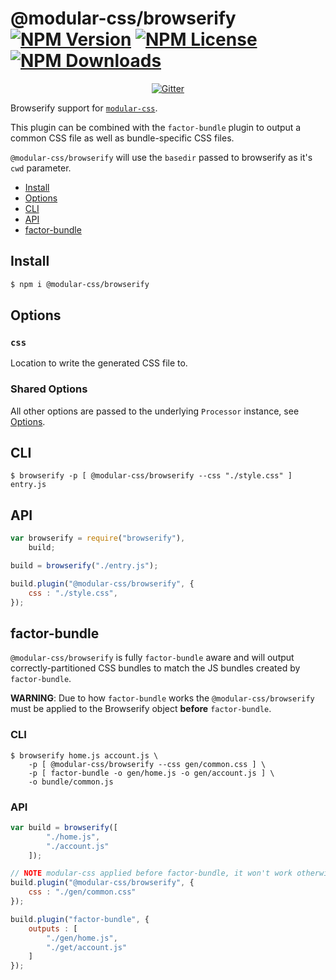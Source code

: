 @modular-css/browserify  [![NPM Version](https://img.shields.io/npm/v/@modular-css/browserify.svg)](https://www.npmjs.com/package/@modular-css/browserify) [![NPM License](https://img.shields.io/npm/l/@modular-css/browserify.svg)](https://www.npmjs.com/package/@modular-css/browserify) [![NPM Downloads](https://img.shields.io/npm/dm/@modular-css/browserify.svg)](https://www.npmjs.com/package/@modular-css/browserify)
===========

<p align="center">
    <a href="https://gitter.im/modular-css/modular-css"><img src="https://img.shields.io/gitter/room/modular-css/modular-css.svg" alt="Gitter" /></a>
</p>

Browserify support for [`modular-css`](https://github.com/tivac/modular-css).

This plugin can be combined with the `factor-bundle` plugin to output a common CSS file as well as bundle-specific CSS files.

`@modular-css/browserify` will use the `basedir` passed to browserify as it's `cwd` parameter.

- [Install](#install)
- [Options](#options)
- [CLI](#cli)
- [API](#api)
- [factor-bundle](#factor-bundle)

## Install

```bash
$ npm i @modular-css/browserify
```

## Options

### `css`

Location to write the generated CSS file to.

### Shared Options

All other options are passed to the underlying `Processor` instance, see [Options](../processor/readme.md#options).

## CLI

```
$ browserify -p [ @modular-css/browserify --css "./style.css" ] entry.js
```

## API

```js
var browserify = require("browserify"),
    build;

build = browserify("./entry.js");

build.plugin("@modular-css/browserify", {
    css : "./style.css",
});
```

## factor-bundle

`@modular-css/browserify` is fully `factor-bundle` aware and will output correctly-partitioned CSS bundles to match the JS bundles created by `factor-bundle`.

**WARNING**: Due to how `factor-bundle` works the `@modular-css/browserify` must be applied to the Browserify object **before** `factor-bundle`.

### CLI

```
$ browserify home.js account.js \
    -p [ @modular-css/browserify --css gen/common.css ] \
    -p [ factor-bundle -o gen/home.js -o gen/account.js ] \
    -o bundle/common.js
```

### API

```js
var build = browserify([
        "./home.js",
        "./account.js"
    ]);

// NOTE modular-css applied before factor-bundle, it won't work otherwise!
build.plugin("@modular-css/browserify", {
    css : "./gen/common.css"
});

build.plugin("factor-bundle", {
    outputs : [
        "./gen/home.js",
        "./get/account.js"
    ]
});
```
